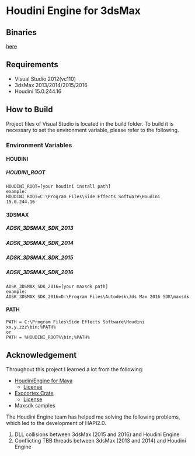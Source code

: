 
# Houdini Engine for 3dsMax

## Binaries 
[here](https://github.com/K240/HoudiniEngineFor3dsMax/wiki/Houdini-Engine-for-3dsMax-Binaries)

## Requirements
- Visual Studio 2012(vc110)
- 3dsMax 2013/2014/2015/2016
- Houdini 15.0.244.16

## How to Build
Project files of Visual Studio is located in the build folder. To build it is necessary to set the environment variable, please refer to the following.

### Environment Variables
#### HOUDINI
##### HOUDINI_ROOT

    HOUDINI_ROOT=[your houdini install path]
    example:
    HOUDINI_ROOT=C:\Program Files\Side Effects Software\Houdini 15.0.244.16

#### 3DSMAX
##### ADSK_3DSMAX_SDK_2013
##### ADSK_3DSMAX_SDK_2014
##### ADSK_3DSMAX_SDK_2015
##### ADSK_3DSMAX_SDK_2016
    ADSK_3DSMAX_SDK_2016=[your maxsdk path]
    example:
    ADSK_3DSMAX_SDK_2016=D:\Program Files\Autodesk\3ds Max 2016 SDK\maxsdk

#### PATH
    PATH = C:\Program Files\Side Effects Software\Houdini xx.y.zzz\bin;%PATH%
    or 
    PATH = %HOUDINI_ROOT%\bin;%PATH%

## Acknowledgement
Throughout this project I learned a lot from the following:
 
- [HoudiniEngine for Maya](https://github.com/sideeffects/HoudiniEngineForMaya)
  - [License](https://github.com/sideeffects/HoudiniEngineForMaya/blob/Houdini15.0/LICENSE.txt)
- [Exocortex Crate](https://github.com/Exocortex/ExocortexCrate)
  - [License](https://github.com/Exocortex/ExocortexCrate/blob/master/LICENSE.txt)
- Maxsdk samples
 
The Houdini Engine team has helped me solving the following problems, which led to the development of HAPI2.0.
 
1. DLL collisions between 3dsMax (2015 and 2016) and Houdini Engine
2. Conflicting TBB threads between 3dsMax (2013 and 2014) and Houdini Engine